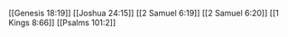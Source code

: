[[Genesis 18:19]]
[[Joshua 24:15]]
[[2 Samuel 6:19]]
[[2 Samuel 6:20]]
[[1 Kings 8:66]]
[[Psalms 101:2]]
